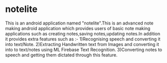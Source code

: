 # notelite
This is an android application named "notelite".This is an advanced note making android application which provides users of basic note making applications such as 
creating notes,saving notes,updating notes.In addition it provides extra features such as :-
1)Recognising speech and converting it into text/Note.
2)Extracting  Handwritten text from Images and converting it into to text/notes using ML Firebase Text Recognition.
3)Converting notes to speech and getting them dictated through this feature.
